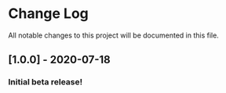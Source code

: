 # Change Log
All notable changes to this project will be documented in this file.
 
## [1.0.0] - 2020-07-18
 
### Initial beta release!
